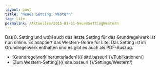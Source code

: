```yaml
---
layout: post
title: "Neues Setting: Western"
tag: lite
permalink: /Aktuelles/2015-01-11-NeuesSettingWestern
---
```


Das 8. Setting und wohl auch das letzte Setting für das Grundregelwerk ist nun online. Es adaptiert das Western-Genre für Lite. Das Setting ist im Grundregelwerk enthalten und es gibt es auch als PDF-Auszug.

- [Grundregelwerk herunterladen]({{ site.baseurl }}/Publikationen/)
- [Zum Western-Setting]({{ site.baseurl }}/Settings/Western/)

